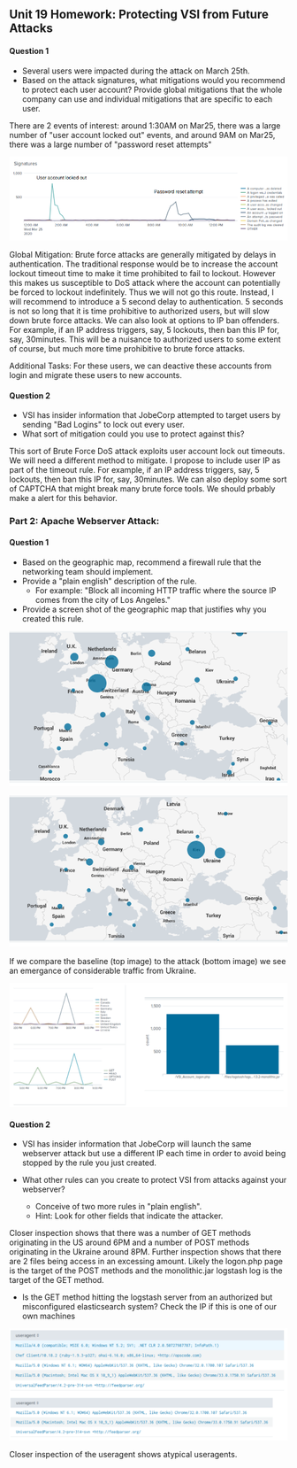 ## Unit 19 Homework: Protecting VSI from Future Attacks

#### Question 1
- Several users were impacted during the attack on March 25th.
- Based on the attack signatures, what mitigations would you recommend to protect each user account? Provide global mitigations that the whole company can use and individual mitigations that are specific to each user.

There are 2 events of interest: around 1:30AM on Mar25, there was a large number of "user account locked out" events, and around 9AM on Mar25, there was a large number of "password reset attempts"

![image](https://github.com/dmpeppin/BootCamp_Homework/blob/main/HW19Pic1.PNG)

Global Mitigation: Brute force attacks are generally mitigated by delays in authentication. The traditional response would be to increase the account lockout timeout time to make it time prohibited to fail to lockout. However this makes us susceptible to DoS attack where the account can potentially be forced to lockout indefinitely. Thus we will not go this route. Instead, I will recommend to introduce a 5 second delay to authentication. 5 seconds is not so long that it is time prohibitive to authorized users, but will slow down brute force attacks. We can also look at options to IP ban offenders. For example, if an IP address triggers, say, 5 lockouts, then ban this IP for, say, 30minutes. This will be a nuisance to authorized users to some extent of course, but much more time prohibitive to brute force attacks.

Additional Tasks: For these users, we can deactive these accounts from login and migrate these users to new accounts.


#### Question 2
- VSI has insider information that JobeCorp attempted to target users by sending "Bad Logins" to lock out every user.
- What sort of mitigation could you use to protect against this?

This sort of Brute Force DoS attack exploits user account lock out timeouts. We will need a different method to mitigate. I propose to include user IP as part of the timeout rule. For example, if an IP address triggers, say, 5 lockouts, then ban this IP for, say, 30minutes. We can also deploy some sort of CAPTCHA that might break many brute force tools. We should prbably make a alert for this behavior. 

  

### Part 2: Apache Webserver Attack:

#### Question 1
- Based on the geographic map, recommend a firewall rule that the networking team should implement.
- Provide a "plain english" description of the rule.
  - For example: "Block all incoming HTTP traffic where the source IP comes from the city of Los Angeles."
- Provide a screen shot of the geographic map that justifies why you created this rule. 

![image](https://github.com/dmpeppin/BootCamp_Homework/blob/main/HW19Pic4.PNG)

![image](https://github.com/dmpeppin/BootCamp_Homework/blob/main/HW19Pic3.PNG)

If we compare the baseline (top image) to the attack (bottom image) we see an emergance of considerable traffic from Ukraine.

![image](https://github.com/dmpeppin/BootCamp_Homework/blob/main/HW19Pic2.PNG)




#### Question 2

- VSI has insider information that JobeCorp will launch the same webserver attack but use a different IP each time in order to avoid being stopped by the rule you just created.

- What other rules can you create to protect VSI from attacks against your webserver?
  - Conceive of two more rules in "plain english". 
  - Hint: Look for other fields that indicate the attacker.
  
Closer inspection shows that there was a number of GET methods originating in the US around 6PM and a number of POST methods originating in the Ukraine around 8PM. Further inspection shows that there are 2 files being access in an excessing amount. Likely the logon.php page is the target of the POST methods and the monolithic.jar logstash log is the target of the GET method. 

- Is the GET method hitting the logstash server from an authorized but misconfigured elasticsearch system? Check the IP if this is one of our own machines

![image](https://github.com/dmpeppin/BootCamp_Homework/blob/main/HW19Pic5.PNG)

Closer inspection of the useragent shows atypical useragents.   


